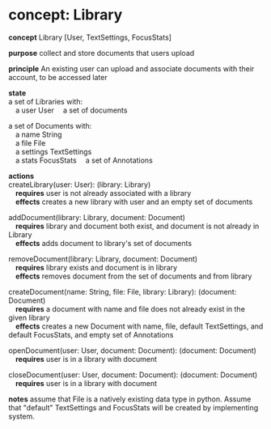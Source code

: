 # concept: Library

**concept** Library \[User, TextSettings, FocusStats\]

**purpose**  collect and store documents that users upload

**principle** An existing user can upload and associate documents with their account, to be accessed later 

**state**  
a set of Libraries with:  
&emsp;a user User
&emsp;a set of documents  

a set of Documents with:  
&emsp;a name String  
&emsp;a file File  
&emsp;a settings TextSettings  
&emsp;a stats FocusStats
&emsp;a set of Annotations

**actions**  
createLibrary(user: User): (library: Library)  
&emsp;**requires** user is not already associated with a library  
&emsp;**effects** creates a new library with user and an empty set of documents

addDocument(library: Library, document: Document)  
&emsp;**requires** library and document both exist, and document is not already in Library  
&emsp;**effects** adds document to library's set of documents

removeDocument(library: Library, document: Document)    
&emsp;**requires** library exists and document is in library  
&emsp;**effects** removes document from the set of documents and from library  

createDocument(name: String, file: File, library: Library): (document: Document)  
&emsp;**requires** a document with name and file does not already exist in the given library  
&emsp;**effects** creates a new Document with name, file, default TextSettings, and default FocusStats, and empty set of Annotations 

openDocument(user: User, document: Document): (document: Document)  
&emsp;**requires** user is in a library with document  

closeDocument(user: User, document: Document): (document: Document)  
&emsp;**requires** user is in a library with document

**notes** assume that File is a natively existing data type in python. Assume that "default" TextSettings and FocusStats will be created by implementing system.